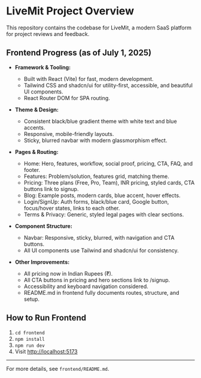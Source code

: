 # LiveMit Project Overview

This repository contains the codebase for LiveMit, a modern SaaS platform for project reviews and feedback.

## Frontend Progress (as of July 1, 2025)

- **Framework & Tooling:**

  - Built with React (Vite) for fast, modern development.
  - Tailwind CSS and shadcn/ui for utility-first, accessible, and beautiful UI components.
  - React Router DOM for SPA routing.

- **Theme & Design:**

  - Consistent black/blue gradient theme with white text and blue accents.
  - Responsive, mobile-friendly layouts.
  - Sticky, blurred navbar with modern glassmorphism effect.

- **Pages & Routing:**

  - Home: Hero, features, workflow, social proof, pricing, CTA, FAQ, and footer.
  - Features: Problem/solution, features grid, matching theme.
  - Pricing: Three plans (Free, Pro, Team), INR pricing, styled cards, CTA buttons link to signup.
  - Blog: Example posts, modern cards, blue accent, hover effects.
  - Login/SignUp: Auth forms, black/blue card, Google button, focus/hover states, links to each other.
  - Terms & Privacy: Generic, styled legal pages with clear sections.

- **Component Structure:**

  - Navbar: Responsive, sticky, blurred, with navigation and CTA buttons.
  - All UI components use Tailwind and shadcn/ui for consistency.

- **Other Improvements:**
  - All pricing now in Indian Rupees (₹).
  - All CTA buttons in pricing and hero sections link to /signup.
  - Accessibility and keyboard navigation considered.
  - README.md in frontend fully documents routes, structure, and setup.

## How to Run Frontend

1. `cd frontend`
2. `npm install`
3. `npm run dev`
4. Visit [http://localhost:5173](http://localhost:5173)

---

For more details, see `frontend/README.md`.

